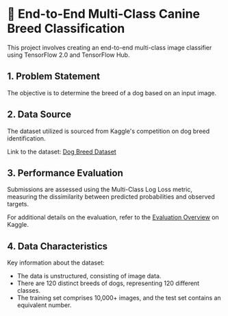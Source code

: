 # 🐾 End-to-End Multi-Class Canine Breed Classification

This project involves creating an end-to-end multi-class image classifier using TensorFlow 2.0 and TensorFlow Hub.

## 1. Problem Statement

The objective is to determine the breed of a dog based on an input image.

## 2. Data Source

The dataset utilized is sourced from Kaggle's competition on dog breed identification.

Link to the dataset: [Dog Breed Dataset](https://www.kaggle.com/competitions/dog-breed-identification)

## 3. Performance Evaluation

Submissions are assessed using the Multi-Class Log Loss metric, measuring the dissimilarity between predicted probabilities and observed targets.

For additional details on the evaluation, refer to the [Evaluation Overview](https://www.kaggle.com/competitions/dog-breed-identification/overview) on Kaggle.

## 4. Data Characteristics

Key information about the dataset:

- The data is unstructured, consisting of image data.
- There are 120 distinct breeds of dogs, representing 120 different classes.
- The training set comprises 10,000+ images, and the test set contains an equivalent number.
